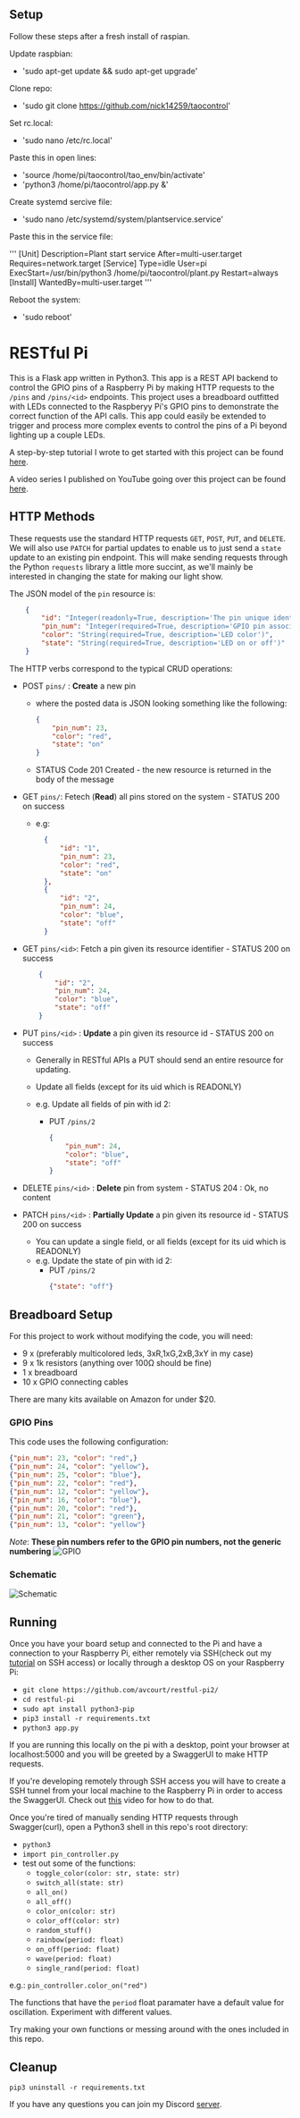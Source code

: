 ## Setup

Follow these steps after a fresh install of raspian.

Update raspbian:

- 'sudo apt-get update && sudo apt-get upgrade'

Clone repo:

- 'sudo git clone https://github.com/nick14259/taocontrol'

Set rc.local:

- 'sudo nano /etc/rc.local'

Paste this in open lines:

- 'source /home/pi/taocontrol/tao_env/bin/activate'
- 'python3 /home/pi/taocontrol/app.py &'

Create systemd sercive file:

- 'sudo nano /etc/systemd/system/plantservice.service'

Paste this in the service file:

'''
[Unit]
Description=Plant start service
After=multi-user.target
Requires=network.target
[Service]
Type=idle
User=pi
ExecStart=/usr/bin/python3 /home/pi/taocontrol/plant.py
Restart=always
[Install]
WantedBy=multi-user.target
'''

Reboot the system:

- 'sudo reboot'






# RESTful Pi
This is a Flask app written in Python3. This app is a REST API backend to control the GPIO pins of a Raspberry Pi by making HTTP requests to the `/pins` and `/pins/<id>` endpoints. This project uses a breadboard outfitted with LEDs connected to the Raspberyy Pi's GPIO pins to demonstrate the correct function of the API calls. This app could easily be extended to trigger and process more complex events to control the pins of a Pi beyond lighting up a couple LEDs.

A step-by-step tutorial I wrote to get started with this project can be found [here](https://avcourt.github.io/tiny-cluster/2019/09/18/pi_led.html).

A video series I published on YouTube going over this project can be found [here](https://www.youtube.com/playlist?list=PLLIDdNg0t5ceg3mI3vn0YJocJ4ndMtM98).

## HTTP Methods
These requests use the standard HTTP requests `GET`, `POST`, `PUT`, and `DELETE`. We will also use `PATCH` for partial updates to enable us to just send a `state` update to an existing pin endpoint. This will make sending requests through the Python `requests` library a little more succint, as we'll mainly be interested in changing the state for making our light show.

The JSON model of the `pin` resource is:
```json 
    {
        "id": "Integer(readonly=True, description='The pin unique identifier')",
        "pin_num": "Integer(required=True, description='GPIO pin associated with this endpoint')",
        "color": "String(required=True, description='LED color')",
        "state": "String(required=True, description='LED on or off')"
    }
```

The HTTP verbs correspond to the typical CRUD operations:
- POST `pins/` : **Create** a new pin
    - where the posted data is JSON looking something like the following:
        ```json
        {
            "pin_num": 23,
            "color": "red",
            "state": "on"
        }
        ```
     - STATUS Code 201 Created - the new resource is returned in the body of the message
     
- GET `pins/`: Fetech (**Read**) all pins stored on the system - STATUS 200 on success
    - e.g:
      ```json
        {
            "id": "1",
            "pin_num": 23,
            "color": "red",
            "state": "on"
        },
        {
            "id": "2",
            "pin_num": 24,
            "color": "blue",
            "state": "off"
        }
        ```
 - GET `pins/<id>`: Fetch a pin given its resource identifier - STATUS 200 on success
    ```json
        {
            "id": "2",
            "pin_num": 24,
            "color": "blue",
            "state": "off"
        }
    ```
 - PUT `pins/<id>` : **Update** a pin given its resource id - STATUS 200 on success
    - Generally in RESTful APIs a PUT should send an entire resource for updating.
    
    - Update all fields (except for its uid which is READONLY)

     - e.g. Update all fields of pin with id 2:
        - PUT `/pins/2` 
            ```json
            {
                "pin_num": 24,
                "color": "blue",
                "state": "off"
            }
            ```
 - DELETE `pins/<id>` : **Delete** pin<id> from system - STATUS 204 : Ok, no content
    
 - PATCH `pins/<id>` : **Partially Update** a pin given its resource id - STATUS 200 on success
    - You can update a single field, or all fields (except for its uid which is READONLY)
    - e.g. Update the state of pin with id 2:
        - PUT `/pins/2` 
            ```json
            {"state": "off"}
            ```
    
## Breadboard Setup
For this project to work without modifying the code, you will need:
- 9 x (preferably multicolored leds, 3xR,1xG,2xB,3xY in my case)
- 9 x 1k resistors (anything over 100Ω should be fine)
- 1 x breadboard
- 10 x GPIO connecting cables

There are many kits available on Amazon for under $20.
    
### GPIO Pins
This code uses the following configuration:
```json
{"pin_num": 23, "color": "red",}
{"pin_num": 24, "color": "yellow"},
{"pin_num": 25, "color": "blue"},
{"pin_num": 22, "color": "red"},
{"pin_num": 12, "color": "yellow"},
{"pin_num": 16, "color": "blue"},
{"pin_num": 20, "color": "red"},
{"pin_num": 21, "color": "green"},
{"pin_num": 13, "color": "yellow"}
```
*Note*: **These pin numbers refer to the GPIO pin numbers, not the generic numbering**
![GPIO](img/rpi_gpio.jpg)

### Schematic
![Schematic](img/schematic.png)

## Running
Once you have your board setup and connected to the Pi and have a connection to your Raspberry Pi, either remotely via SSH(check out my [tutorial](https://www.youtube.com/watch?v=Lr3LLpVBSUk) on SSH access) or locally through a desktop OS on your Raspberry Pi:
- `git clone https://github.com/avcourt/restful-pi2/`
- `cd restful-pi`
- `sudo apt install python3-pip`
- `pip3 install -r requirements.txt`
- `python3 app.py`

If you are running this locally on the pi with a desktop, point your browser at localhost:5000 and you will be greeted by a SwaggerUI to make HTTP requests.

If you're developing remotely through SSH access you will have to create a SSH tunnel from your local machine to the Raspberry Pi in order to access the SwaggerUI. Check out [this](video) video for how to do that.

Once you're tired of manually sending HTTP requests through Swagger(curl), open a Python3 shell in this repo's root directory:
- `python3`
- `import pin_controller.py`
- test out some of the functions:
    - `toggle_color(color: str, state: str)`
    - `switch_all(state: str)`
    - `all_on()`
    - `all_off()`
    - `color_on(color: str)`
    - `color_off(color: str)`
    - `random_stuff()`
    - `rainbow(period: float)`
    - `on_off(period: float)`
    - `wave(period: float)`
    - `single_rand(period: float)`

e.g.:
`pin_controller.color_on("red")`

The functions that have the `period` float paramater have a default value for oscillation. Experiment with different values.

Try making your own functions or messing around with the ones included in this repo.

## Cleanup
`pip3 uninstall -r requirements.txt`

If you have any questions you can join my Discord [server](https://discord.gg/5PfXqqr).
